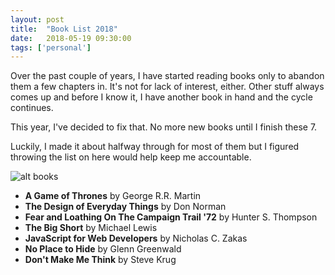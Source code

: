 ```yaml
---
layout: post
title:  "Book List 2018"
date:   2018-05-19 09:30:00
tags: ['personal']
---
```


Over the past couple of years, I have started reading books only to abandon them a few chapters in. It's not for lack of interest, either. Other stuff always comes up and before I know it, I have another book in hand and the cycle continues. 

This year, I've decided to fix that. No more new books until I finish these 7. 

Luckily, I made it about halfway through for most of them but I figured throwing the list on here would help keep me accountable.

![alt books](https://i.imgur.com/Hg87qce.jpg)

* **A Game of Thrones** by George R.R. Martin
* **The Design of Everyday Things** by Don Norman
* **Fear and Loathing On The Campaign Trail '72** by Hunter S. Thompson
* **The Big Short** by Michael Lewis
* **JavaScript for Web Developers** by Nicholas C. Zakas
* **No Place to Hide** by Glenn Greenwald
* **Don't Make Me Think** by Steve Krug